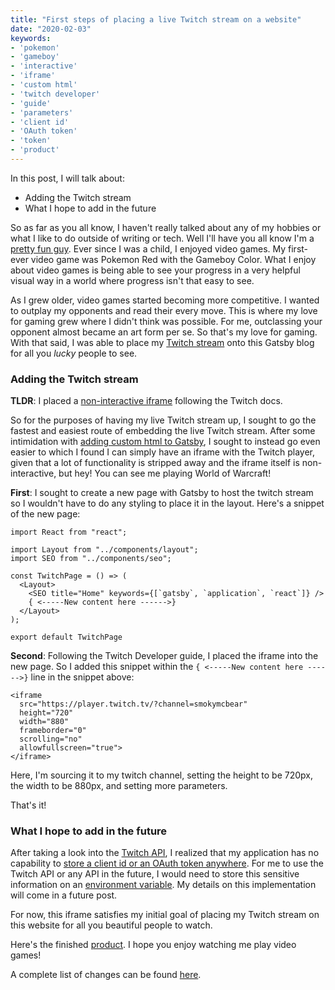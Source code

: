 ```yaml
---
title: "First steps of placing a live Twitch stream on a website"
date: "2020-02-03"
keywords:
- 'pokemon'
- 'gameboy'
- 'interactive'
- 'iframe'
- 'custom html'
- 'twitch developer'
- 'guide'
- 'parameters'
- 'client id'
- 'OAuth token'
- 'token'
- 'product'
---
```


In this post, I will talk about:
* Adding the Twitch stream
* What I hope to add in the future

So as far as you all know, I haven't really talked about any of my hobbies or what I like to do outside of writing or tech. Well I'll have you all know I'm a [pretty fun guy](https://www.ctvnews.ca/polopoly_fs/1.4106952.1537806593!/httpImage/image.jpg_gen/derivatives/landscape_1020/image.jpg). Ever since I was a child, I enjoyed video games. My first-ever video game was Pokemon Red with the Gameboy Color. What I enjoy about video games is being able to see your progress in a very helpful visual way in a world where progress isn't that easy to see.

As I grew older, video games started becoming more competitive. I wanted to outplay my opponents and read their every move. This is where my love for gaming grew where I didn't think was possible. For me, outclassing your opponent almost became an art form per se. So that's my love for gaming. With that said, I was able to place my [Twitch stream](https://www.twitch.tv/smokymcbear) onto this Gatsby blog for all you _lucky_ people to see.

### Adding the Twitch stream

__TLDR__: I placed a [non-interactive iframe](https://dev.twitch.tv/docs/embed/video-and-clips#non-interactive-inline-frames-for-live-streams-and-vods) following the Twitch docs.

So for the purposes of having my live Twitch stream up, I sought to go the fastest and easiest route of embedding the live Twitch stream. After some intimidation with [adding custom html to Gatsby](https://www.gatsbyjs.org/docs/custom-html/), I sought to instead go even easier to which I found I can simply have an iframe with the Twitch player, given that a lot of functionality is stripped away and the iframe itself is non-interactive, but hey! You can see me playing World of Warcraft!

__First__: I sought to create a new page with Gatsby to host the twitch stream so I wouldn't have to do any styling to place it in the layout. Here's a snippet of the new page:

```
import React from "react";

import Layout from "../components/layout";
import SEO from "../components/seo";

const TwitchPage = () => (
  <Layout>
    <SEO title="Home" keywords={[`gatsby`, `application`, `react`]} />
    { <-----New content here ------>}
  </Layout>
);

export default TwitchPage
```

__Second__: Following the Twitch Developer guide, I placed the iframe into the new page. So I added this snippet within the `{ <-----New content here ------>}` line in the snippet above:

```
<iframe
  src="https://player.twitch.tv/?channel=smokymcbear"
  height="720"
  width="880"
  frameborder="0"
  scrolling="no"
  allowfullscreen="true">
</iframe>
```

Here, I'm sourcing it to my twitch channel, setting the height to be 720px, the width to be 880px, and setting more parameters.

That's it!

### What I hope to add in the future

After taking a look into the [Twitch API](https://dev.twitch.tv/docs/api), I realized that my application has no capability to [store a client id or an OAuth token anywhere](https://www.oauth.com/oauth2-servers/client-registration/client-id-secret/). For me to use the Twitch API or any API in the future, I would need to store this sensitive information on an [environment variable](https://hackernoon.com/how-to-use-environment-variables-keep-your-secret-keys-safe-secure-8b1a7877d69c). My details on this implementation will come in a future post.

For now, this iframe satisfies my initial goal of placing my Twitch stream on this website for all you beautiful people to watch.

Here's the finished [product](http://klam.space/twitch). I hope you enjoy watching me play video games!

A complete list of changes can be found [here](https://github.com/klammm/all-things-random/pull/11).